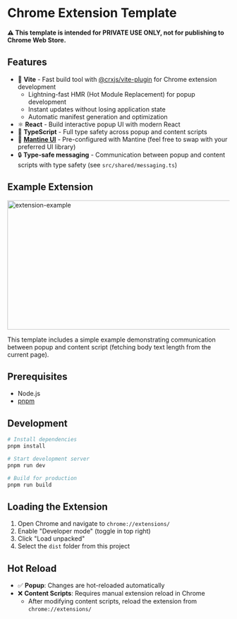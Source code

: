 # Chrome Extension Template

**⚠️ This template is intended for PRIVATE USE ONLY, not for publishing to Chrome Web Store.**

## Features

- 🚀 **Vite** - Fast build tool with [@crxjs/vite-plugin](https://crxjs.dev/) for Chrome extension development
  - Lightning-fast HMR (Hot Module Replacement) for popup development
  - Instant updates without losing application state
  - Automatic manifest generation and optimization
- ⚛️ **React** - Build interactive popup UI with modern React
- 📘 **TypeScript** - Full type safety across popup and content scripts
- 🎨 **[Mantine UI](https://ui.mantine.dev/)** - Pre-configured with Mantine (feel free to swap with your preferred UI library)
- 🔒 **Type-safe messaging** - Communication between popup and content scripts with type safety (see `src/shared/messaging.ts`)

## Example Extension

<img width="1613" height="293" alt="extension-example" src="https://github.com/user-attachments/assets/05d15af0-9b4a-47b4-a7de-d56df8d5a17d" />

This template includes a simple example demonstrating communication between popup and content script (fetching body text length from the current page).

## Prerequisites

- Node.js
- [pnpm](https://pnpm.io/installation)

## Development

```bash
# Install dependencies
pnpm install

# Start development server
pnpm run dev

# Build for production
pnpm run build
```

## Loading the Extension

1. Open Chrome and navigate to `chrome://extensions/`
2. Enable "Developer mode" (toggle in top right)
3. Click "Load unpacked"
4. Select the `dist` folder from this project

## Hot Reload

- ✅ **Popup**: Changes are hot-reloaded automatically
- ❌ **Content Scripts**: Requires manual extension reload in Chrome
  - After modifying content scripts, reload the extension from `chrome://extensions/`
